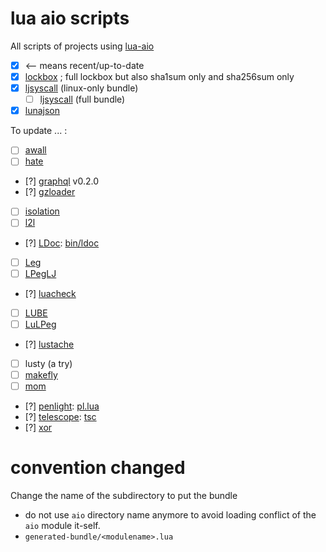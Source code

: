 # lua aio scripts

All scripts of projects using [lua-aio](https://github.com/tst2005/lua-aio)

* [x] <-- means recent/up-to-date
* [x] [lockbox](https://github.com/tst2005/lua-lockbox) ; full lockbox but also sha1sum only and sha256sum only
* [x] [ljsyscall](https://github.com/tst2005/ljsyscall/) (linux-only bundle)
  * [ ] [ljsyscall](https://github.com/tst2005/ljsyscall/) (full bundle)
* [x] [lunajson](https://github.com/tst2005/lunajson)

To update ... :
 * [ ] [awall](https://github.com/tst2005/awall)
 * [ ] [hate](https://github.com/tst2005/hate/tree/allinone)
 * [?] [graphql](https://github.com/tst2005/lua-graphql/tree/allinone/aio) v0.2.0
 * [?] [gzloader](https://github.com/tst2005/lua-gzloader/)
 * [ ] [isolation](https://github.com/tst2005/lua-isolation)
 * [ ] [l2l](https://github.com/tst2005/l2l)
 * [?] [LDoc](https://github.com/tst2005/ldoc/tree/allinone): [bin/ldoc](https://github.com/tst2005/ldoc/blob/allinone/bin/ldoc)
 * [ ] [Leg](https://github.com/tst2005/leg)
 * [ ] [LPegLJ](https://github.com/tst2005/lpeglj)
 * [?] [luacheck](https://github.com/tst2005/luacheck)
 * [ ] [LUBE](https://github.com/tst2005/love-misc-libs/tree/all-in-one/LUBE)
 * [ ] [LuLPeg](https://github.com/tst2005/lulpeg)
 * [?] [lustache](https://github.com/tst2005/lustache)
 * [ ] lusty (a try)
 * [ ] [makefly](https://github.com/tst2005/makefly)
 * [ ] [mom](https://github.com/tst2005/mom)
 * [?] [penlight](https://github.com/tst2005/lua-penlight/tree/allinone): [pl.lua](https://github.com/tst2005/lua-penlight/blob/allinone/pl.lua)
 * [?] [telescope](https://github.com/tst2005/telescope/tree/allinone): [tsc](https://github.com/tst2005/telescope/blob/allinone/aio/tsc)
 * [?] [xor](https://github.com/tst2005/xor)

# convention changed

Change the name of the subdirectory to put the bundle
* do not use `aio` directory name anymore to avoid loading conflict of the `aio` module it-self.
* `generated-bundle/<modulename>.lua`


